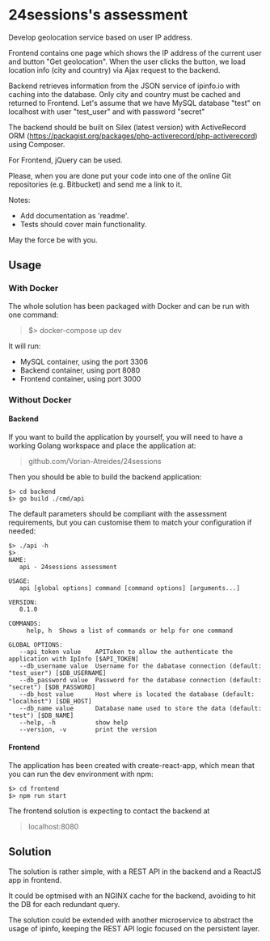 # 24sessions's assessment

Develop geolocation service based on user IP address.

Frontend contains one page which shows the IP address of the current user and button "Get geolocation". When the user clicks the button, we load location info (city and country) via Ajax request to the backend.

Backend retrieves information from the JSON service of ipinfo.io with caching into the database. Only city and country must be cached and returned to Frontend. Let's assume that we have MySQL database "test" on localhost with user "test_user" and with password "secret"

The backend should be built on Silex (latest version) with ActiveRecord ORM (https://packagist.org/packages/php-activerecord/php-activerecord) using Composer.

For Frontend, jQuery can be used.

Please, when you are done put your code into one of the online Git repositories (e.g. Bitbucket) and send me a link to it.

Notes:
- Add documentation as 'readme'.
- Tests should cover main functionality.

May the force be with you.

## Usage

### With Docker

The whole solution has been packaged with Docker and can be run with one command:
> $> docker-compose up dev

It will run:
- MySQL container, using the port 3306
- Backend container, using port 8080
- Frontend container, using port 3000

### Without Docker

#### Backend

If you want to build the application by yourself, you will need to have a working Golang workspace and place the application at:
> github.com/Vorian-Atreides/24sessions

Then you should be able to build the backend application:
```
$> cd backend
$> go build ./cmd/api
```

The default parameters should be compliant with the assessment requirements, but you can customise them to match your configuration if needed:

```
$> ./api -h
$>
NAME:
   api - 24sessions assessment

USAGE:
   api [global options] command [command options] [arguments...]

VERSION:
   0.1.0

COMMANDS:
     help, h  Shows a list of commands or help for one command

GLOBAL OPTIONS:
   --api_token value    APIToken to allow the authenticate the application with IpInfo [$API_TOKEN]
   --db_username value  Username for the dabatase connection (default: "test_user") [$DB_USERNAME]
   --db_password value  Password for the database connection (default: "secret") [$DB_PASSWORD]
   --db_host value      Host where is located the database (default: "localhost") [$DB_HOST]
   --db_name value      Database name used to store the data (default: "test") [$DB_NAME]
   --help, -h           show help
   --version, -v        print the version
```

#### Frontend

The application has been created with create-react-app, which mean that you can run the dev environment with npm:
```
$> cd frontend
$> npm run start
```

The frontend solution is expecting to contact the backend at
> localhost:8080

## Solution

The solution is rather simple, with a REST API in the backend and a ReactJS app in frontend.

It could be optmised with an NGINX cache for the backend, avoiding to hit the DB for each redundant query.

The solution could be extended with another microservice to abstract the usage of ipinfo, keeping the REST API logic focused on the persistent layer.